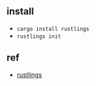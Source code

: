 
## install 
+ `cargo install rustlings`
+ `rustlings init`
## ref
+ [rustlings](https://github.com/rust-lang/rustlings)